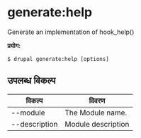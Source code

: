# generate:help
Generate an implementation of hook_help()

**प्रयोग:**
```
$ drupal generate:help [options]
```

## उपलब्ध विकल्प
विकल्प | विवरण
-------|-------------
--module | The Module name.
--description | Module description
